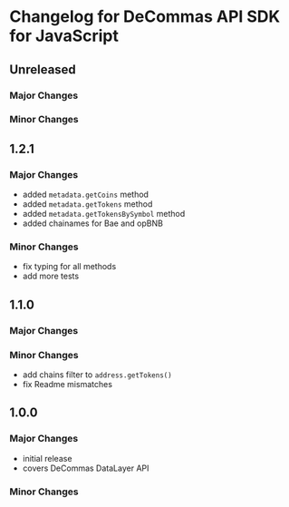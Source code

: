 # Changelog for DeCommas API SDK for JavaScript

## Unreleased

### Major Changes

### Minor Changes

## 1.2.1

### Major Changes
- added `metadata.getCoins` method
- added `metadata.getTokens` method
- added `metadata.getTokensBySymbol` method
- added chainames for Bae and opBNB

### Minor Changes
- fix typing for all methods
- add more tests

## 1.1.0

### Major Changes

### Minor Changes
- add chains filter to `address.getTokens()`
- fix Readme mismatches
## 1.0.0

### Major Changes
- initial release
- covers DeCommas DataLayer API

### Minor Changes